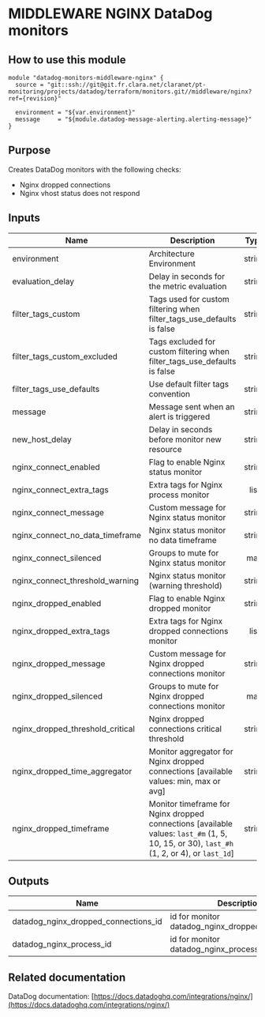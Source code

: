 # MIDDLEWARE NGINX DataDog monitors

## How to use this module

```
module "datadog-monitors-middleware-nginx" {
  source = "git::ssh://git@git.fr.clara.net/claranet/pt-monitoring/projects/datadog/terraform/monitors.git//middleware/nginx?ref={revision}"

  environment = "${var.environment}"
  message     = "${module.datadog-message-alerting.alerting-message}"
}

```

## Purpose

Creates DataDog monitors with the following checks:

- Nginx dropped connections
- Nginx vhost status does not respond

## Inputs

| Name | Description | Type | Default | Required |
|------|-------------|:----:|:-----:|:-----:|
| environment | Architecture Environment | string | n/a | yes |
| evaluation\_delay | Delay in seconds for the metric evaluation | string | `"15"` | no |
| filter\_tags\_custom | Tags used for custom filtering when filter_tags_use_defaults is false | string | `"*"` | no |
| filter\_tags\_custom\_excluded | Tags excluded for custom filtering when filter_tags_use_defaults is false | string | `""` | no |
| filter\_tags\_use\_defaults | Use default filter tags convention | string | `"true"` | no |
| message | Message sent when an alert is triggered | string | n/a | yes |
| new\_host\_delay | Delay in seconds before monitor new resource | string | `"300"` | no |
| nginx\_connect\_enabled | Flag to enable Nginx status monitor | string | `"true"` | no |
| nginx\_connect\_extra\_tags | Extra tags for Nginx process monitor | list | `[]` | no |
| nginx\_connect\_message | Custom message for Nginx status monitor | string | `""` | no |
| nginx\_connect\_no\_data\_timeframe | Nginx status monitor no data timeframe | string | `"10"` | no |
| nginx\_connect\_silenced | Groups to mute for Nginx status monitor | map | `{}` | no |
| nginx\_connect\_threshold\_warning | Nginx status monitor (warning threshold) | string | `"3"` | no |
| nginx\_dropped\_enabled | Flag to enable Nginx dropped monitor | string | `"true"` | no |
| nginx\_dropped\_extra\_tags | Extra tags for Nginx dropped connections monitor | list | `[]` | no |
| nginx\_dropped\_message | Custom message for Nginx dropped connections monitor | string | `""` | no |
| nginx\_dropped\_silenced | Groups to mute for Nginx dropped connections monitor | map | `{}` | no |
| nginx\_dropped\_threshold\_critical | Nginx dropped connections critical threshold | string | `"0"` | no |
| nginx\_dropped\_time\_aggregator | Monitor aggregator for Nginx dropped connections [available values: min, max or avg] | string | `"min"` | no |
| nginx\_dropped\_timeframe | Monitor timeframe for Nginx dropped connections [available values: `last_#m` (1, 5, 10, 15, or 30), `last_#h` (1, 2, or 4), or `last_1d`] | string | `"last_5m"` | no |

## Outputs

| Name | Description |
|------|-------------|
| datadog\_nginx\_dropped\_connections\_id | id for monitor datadog_nginx_dropped_connections |
| datadog\_nginx\_process\_id | id for monitor datadog_nginx_process |

## Related documentation

DataDog documentation: [https://docs.datadoghq.com/integrations/nginx/](https://docs.datadoghq.com/integrations/nginx/)
